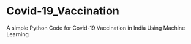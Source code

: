 # Covid-19_Vaccination
A simple Python Code for Covid-19 Vaccination in India Using Machine Learning
